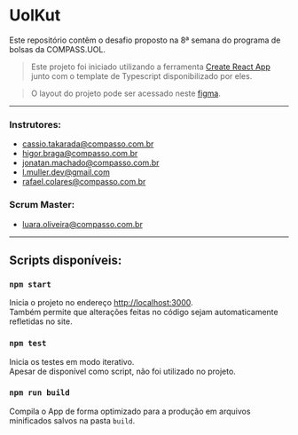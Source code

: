 # UolKut

Este repositório contêm o desafio proposto na 8ª semana do programa de bolsas da COMPASS.UOL.


> Este projeto foi iniciado utilizando a ferramenta [Create React App](https://github.com/facebook/create-react-app) junto com o template de Typescript disponibilizado por eles.


> O layout do projeto pode ser acessado neste [figma](https://www.figma.com/file/I0Hp1SugsgzkAxqnj38WYc/Desafio-VIII---UolKut?node-id=2001%3A10&mode=dev).

---

### **Instrutores**:

- [cassio.takarada@compasso.com.br](mailto:cassio.takarada@compasso.com.br)
- [higor.braga@compasso.com.br](mailto:higor.braga@compasso.com.br)
- [jonatan.machado@compasso.com.br](mailto:jonatan.machado@compasso.com.br)
- [l.muller.dev@gmail.com](mailto:l.muller.dev@gmail.com)
- [rafael.colares@compasso.com.br](mailto:rafael.colares@compasso.com.br)

### **Scrum Master**:

- [luara.oliveira@compasso.com.br](mailto:luara.oliveira@compasso.com.br)

---

## Scripts disponíveis:

### `npm start`

Inicia o projeto no endereço [http://localhost:3000](http://localhost:3000).\
Também permite que alterações feitas no código sejam automaticamente refletidas no site.

### `npm test`

Inicia os testes em modo iterativo.\
Apesar de disponível como script, não foi utilizado no projeto.

### `npm run build`

Compila o App de forma optimizado para a produção em arquivos minificados salvos na pasta `build`.
